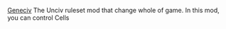 [Geneciv](https://github.com/hachchch/-GeneCiv-)
The Unciv ruleset mod that change whole of game.
In this mod, you can control Cells

